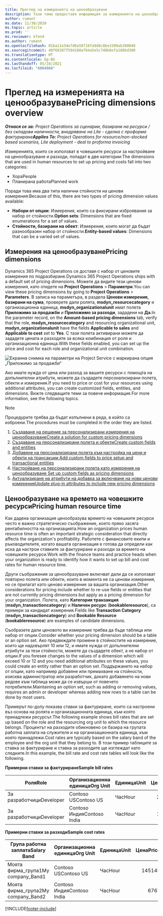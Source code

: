```yaml
---
title: Преглед на измеренията на ценообразуване
description: Тази тема предоставя информация за измеренията на ценообразуването в Dynamics 365 Project Operations.
author: rumant
ms.date: 11/30/2020
ms.topic: article
ms.prod: ''
ms.reviewer: kfend
ms.author: rumant
ms.openlocfilehash: 01ba11e34e7d8a59716fa9d8c8be3389ab380048
ms.sourcegitcommit: 40f68387f594180af64a5e5c748b6efa188bd300
ms.translationtype: HT
ms.contentlocale: bg-BG
ms.lasthandoff: 05/10/2021
ms.locfileid: "6004968"
---
```

# <a name="pricing-dimensions-overview"></a><span data-ttu-id="3e4d4-103">Преглед на измеренията на ценообразуване</span><span class="sxs-lookup"><span data-stu-id="3e4d4-103">Pricing dimensions overview</span></span>

<span data-ttu-id="3e4d4-104">_**Отнася се за:** Project Operations за сценарии, базирани на ресурси / без складови наличности, внедряване на Lite - сделка с проформа фактуриране_</span><span class="sxs-lookup"><span data-stu-id="3e4d4-104">_**Applies To:** Project Operations for resource/non-stocked based scenarios, Lite deployment - deal to proforma invoicing_</span></span>

<span data-ttu-id="3e4d4-105">Измеренията, които се използват в човешките ресурси за настройване на ценообразуване и разходи, попадат в две категории:</span><span class="sxs-lookup"><span data-stu-id="3e4d4-105">The dimensions that are used in human resources to set up pricing and costs fall into two categories:</span></span>

- <span data-ttu-id="3e4d4-106">Хора</span><span class="sxs-lookup"><span data-stu-id="3e4d4-106">People</span></span>
- <span data-ttu-id="3e4d4-107">Планирана работа</span><span class="sxs-lookup"><span data-stu-id="3e4d4-107">Planned work</span></span>

<span data-ttu-id="3e4d4-108">Поради това има два типа налични стойности на ценови измерения:</span><span class="sxs-lookup"><span data-stu-id="3e4d4-108">Because of this, there are two types of pricing dimension values available:</span></span>

- <span data-ttu-id="3e4d4-109">**Набори от опции**: Измерения, които са фиксирани изброявания за набор от стойности.</span><span class="sxs-lookup"><span data-stu-id="3e4d4-109">**Option sets**: Dimensions that are fixed enumerations for a set of values.</span></span>
- <span data-ttu-id="3e4d4-110">**Стойности, базирани на обект**: Измерения, които могат да бъдат разнообразен набор от стойности.</span><span class="sxs-lookup"><span data-stu-id="3e4d4-110">**Entity-based values**: Dimensions that can be a varied set of values.</span></span>

## <a name="pricing-dimensions"></a><span data-ttu-id="3e4d4-111">Измерения на ценообразуване</span><span class="sxs-lookup"><span data-stu-id="3e4d4-111">Pricing dimensions</span></span>

<span data-ttu-id="3e4d4-112">Dynamics 365 Project Operations се доставя с набор от ценовите измерения по подразбиране.</span><span class="sxs-lookup"><span data-stu-id="3e4d4-112">Dynamics 365 Project Operations ships with a default set of pricing dimensions.</span></span> <span data-ttu-id="3e4d4-113">Можете да видите тези ценови измерения, като отидете на **Project Operations** > **Параметри**.</span><span class="sxs-lookup"><span data-stu-id="3e4d4-113">You can view these pricing dimensions by going to **Project Operations** > **Parameters**.</span></span> <span data-ttu-id="3e4d4-114">В записа на параметъра, в раздела **Ценови измерения, базирани на сума**, проверете дали ролята, **msdyn_resourcecategory** и организационна единица, **msdyn_organizationalunit** имат полета **Приложимо за продажби** и **Приложимо за разходи**, зададени на **Да**.</span><span class="sxs-lookup"><span data-stu-id="3e4d4-114">In the parameter record, on the **Amount-based pricing dimensions** tab, verify that the role, **msdyn_resourcecategory** and resourcing organizational unit, **msdyn_organizationalunit** have the fields **Applicable to sales** and **Applicable to cost** set to **Yes**.</span></span> <span data-ttu-id="3e4d4-115">С тази полета активирани можете да зададете цената и разходите за всяка комбинация от роля и организационна единица.</span><span class="sxs-lookup"><span data-stu-id="3e4d4-115">With these fields enabled, you can set up the price and cost for each role and organizational unit combination.</span></span>

![Екранна снимка на параметри на Project Service с маркирана опция „Приложимо за продажби“](media/PS-OOB-parameters.png)

<span data-ttu-id="3e4d4-117">Ако имате нужда от цена или разход за вашите ресурси с помощта на допълнителни атрибути, можете да създадете персонализирани полета, обекти и измерения.</span><span class="sxs-lookup"><span data-stu-id="3e4d4-117">If you need to price or cost for your resources using additional attributes, you can create customized fields, entities, and dimensions.</span></span> <span data-ttu-id="3e4d4-118">Вижте следващите теми за повече информация.</span><span class="sxs-lookup"><span data-stu-id="3e4d4-118">For more information, see the following topics.</span></span> 
  
  > [!NOTE]
  > <span data-ttu-id="3e4d4-119">Процедурите трябва да бъдат изпълнени в реда, в който са изброени.</span><span class="sxs-lookup"><span data-stu-id="3e4d4-119">The procedures must be completed in the order they are listed.</span></span>

1. [<span data-ttu-id="3e4d4-120">Създаване на решение за персонализирани измерения на ценообразуване</span><span class="sxs-lookup"><span data-stu-id="3e4d4-120">Create a solution for custom pricing dimensions</span></span>](../sales/create-solution-custompd.md)
2. [<span data-ttu-id="3e4d4-121">Създаване на персонализирани полета и обекти</span><span class="sxs-lookup"><span data-stu-id="3e4d4-121">Create custom fields and entities</span></span>](create-custom-fields-entities-pricing-dimensions.md)
3. [<span data-ttu-id="3e4d4-122">Добавяне на персонализирани полета към настройка на цени и обекти на трансакции </span><span class="sxs-lookup"><span data-stu-id="3e4d4-122">Add custom fields to price setup and transactional entities</span></span>](add-custom-fields-price-setup-transactional-entities.md)
4. [<span data-ttu-id="3e4d4-123">Настройване на персонализирани полета като измерения на ценообразуване </span><span class="sxs-lookup"><span data-stu-id="3e4d4-123">Set up custom fields as pricing dimensions</span></span>](set-up-custom-fields-pricing-dimensions.md)
5. [<span data-ttu-id="3e4d4-124">Актуализиране на атрибути на добавка за включване на нови ценови измерения</span><span class="sxs-lookup"><span data-stu-id="3e4d4-124">Update plug-in attributes to include new pricing dimensions</span></span>](update-plugin-attributes-pd.md)


## <a name="pricing-human-resource-time"></a><span data-ttu-id="3e4d4-125">Ценообразуване на времето на човешките ресурси</span><span class="sxs-lookup"><span data-stu-id="3e4d4-125">Pricing human resource time</span></span>
<span data-ttu-id="3e4d4-126">Как дадена организация ценообразува времето на човешките ресурси често е важно стратегическо съображение, което пряко засяга рентабилността на организацията.</span><span class="sxs-lookup"><span data-stu-id="3e4d4-126">How an organization prices human resource time is often an important strategic consideration that directly affects the organization's profitability.</span></span> <span data-ttu-id="3e4d4-127">Работете с финансовите екипи и ръководителите, когато вашата организация е готова да определи как иска да настрои ставките за фактуриране и разходи за времето на човешките ресурси.</span><span class="sxs-lookup"><span data-stu-id="3e4d4-127">Work with the finance teams and practice heads when your organization is ready to identify how it wants to set up bill and cost rates for human resource time.</span></span>

<span data-ttu-id="3e4d4-128">Други съображения за ценообразуване включват дали да се използват повторно полета или обекти, които в момента не са ценови измерения, но се прилагат като ценово измерение за вашата организация.</span><span class="sxs-lookup"><span data-stu-id="3e4d4-128">Other considerations for pricing include whether to re-use fields or entities that are not currently pricing dimensions but apply as a pricing dimension for your organization.</span></span> <span data-ttu-id="3e4d4-129">Полета, като **Категория транзакция** (**msdyn_transactioncategory**) и **Наличен ресурс** (**bookableresource**), са примери за кандидат измерения.</span><span class="sxs-lookup"><span data-stu-id="3e4d4-129">Fields like **Transaction Category** (**msdyn_transactioncategory**) and **Bookable Resource** (**bookableresource**) are examples of candidate dimensions.</span></span> 

<span data-ttu-id="3e4d4-130">Съобразете дали ценовото ви измерение трябва да бъде таблица или набор от опции.</span><span class="sxs-lookup"><span data-stu-id="3e4d4-130">Consider whether your pricing dimension should be a table or an option set.</span></span> <span data-ttu-id="3e4d4-131">Ако предвиждате промени в стойностите на измерение, които ще надхвърлят 10 или 12, и имате нужда от допълнителни атрибути за тези стойности, можете да създадете обект, а не набор от опции.</span><span class="sxs-lookup"><span data-stu-id="3e4d4-131">If you foresee changes to the values of a dimension which will exceed 10 or 12 and you need additional attributes on these values, you could create an entity rather than an option set.</span></span> <span data-ttu-id="3e4d4-132">Поддържането на набор от опции, като например добавяне или премахване на стойности, изисква администратор или разработчик, докато добавянето на нови редове към таблица може да се извърши от повечето потребители.</span><span class="sxs-lookup"><span data-stu-id="3e4d4-132">Maintaining an option set, such as adding or removing values, requires an admin or developer whereas adding new rows to a table can be done by most users.</span></span>

<span data-ttu-id="3e4d4-133">Примерът по-долу показва ставки за фактуриране, които са настроени въз основа на ролята и организационната единица, към която принадлежи ресурсът.</span><span class="sxs-lookup"><span data-stu-id="3e4d4-133">The following example shows bill rates that are set up based on the role and the resourcing org unit to which the resource belongs.</span></span> <span data-ttu-id="3e4d4-134">Процентът на разходите обикновено се базира на групата работна заплата на служителя и на организационната единица, към която принадлежи.</span><span class="sxs-lookup"><span data-stu-id="3e4d4-134">Cost rates are typically based on the salary band of the employee and the org unit that they belong to.</span></span> <span data-ttu-id="3e4d4-135">В този пример таблиците за ставка за фактуриране и ставка за разходите ще изглеждат като следните.</span><span class="sxs-lookup"><span data-stu-id="3e4d4-135">In this example, the bill rate and cost rate tables will look like the following.</span></span>

<span data-ttu-id="3e4d4-136">**Примерни ставки за фактуриране**</span><span class="sxs-lookup"><span data-stu-id="3e4d4-136">**Sample bill rates**</span></span>

| <span data-ttu-id="3e4d4-137">Роля</span><span class="sxs-lookup"><span data-stu-id="3e4d4-137">Role</span></span>        | <span data-ttu-id="3e4d4-138">Организационна единица</span><span class="sxs-lookup"><span data-stu-id="3e4d4-138">Org Unit</span></span>    |<span data-ttu-id="3e4d4-139">Единица</span><span class="sxs-lookup"><span data-stu-id="3e4d4-139">Unit</span></span>      |<span data-ttu-id="3e4d4-140">Цена</span><span class="sxs-lookup"><span data-stu-id="3e4d4-140">Price</span></span>      |<span data-ttu-id="3e4d4-141">Валута</span><span class="sxs-lookup"><span data-stu-id="3e4d4-141">Currency</span></span>  |
| ------------|-------------|----------|----------:|----------|
| <span data-ttu-id="3e4d4-142">За разработчици</span><span class="sxs-lookup"><span data-stu-id="3e4d4-142">Developer</span></span>   | <span data-ttu-id="3e4d4-143">Contoso US</span><span class="sxs-lookup"><span data-stu-id="3e4d4-143">Contoso US</span></span>  |<span data-ttu-id="3e4d4-144">Час</span><span class="sxs-lookup"><span data-stu-id="3e4d4-144">Hour</span></span> | <span data-ttu-id="3e4d4-145">200</span><span class="sxs-lookup"><span data-stu-id="3e4d4-145">200</span></span>|<span data-ttu-id="3e4d4-146">USD</span><span class="sxs-lookup"><span data-stu-id="3e4d4-146">USD</span></span>     |
| <span data-ttu-id="3e4d4-147">За разработчици</span><span class="sxs-lookup"><span data-stu-id="3e4d4-147">Developer</span></span>   | <span data-ttu-id="3e4d4-148">Contoso Индия</span><span class="sxs-lookup"><span data-stu-id="3e4d4-148">Contoso India</span></span> |<span data-ttu-id="3e4d4-149">Час</span><span class="sxs-lookup"><span data-stu-id="3e4d4-149">Hour</span></span>|   <span data-ttu-id="3e4d4-150">112</span><span class="sxs-lookup"><span data-stu-id="3e4d4-150">112</span></span>|<span data-ttu-id="3e4d4-151">USD</span><span class="sxs-lookup"><span data-stu-id="3e4d4-151">USD</span></span>     |


<span data-ttu-id="3e4d4-152">**Примерни ставки за разходи**</span><span class="sxs-lookup"><span data-stu-id="3e4d4-152">**Sample cost rates**</span></span>

| <span data-ttu-id="3e4d4-153">Група работна заплата</span><span class="sxs-lookup"><span data-stu-id="3e4d4-153">Salary Band</span></span>     | <span data-ttu-id="3e4d4-154">Организационна единица</span><span class="sxs-lookup"><span data-stu-id="3e4d4-154">Org Unit</span></span>    |<span data-ttu-id="3e4d4-155">Единица</span><span class="sxs-lookup"><span data-stu-id="3e4d4-155">Unit</span></span>      |<span data-ttu-id="3e4d4-156">Цена</span><span class="sxs-lookup"><span data-stu-id="3e4d4-156">Price</span></span>      |<span data-ttu-id="3e4d4-157">Валута</span><span class="sxs-lookup"><span data-stu-id="3e4d4-157">Currency</span></span>  |
| ----------------|-------------|----------|----------:|----------|
| <span data-ttu-id="3e4d4-158">Моята фирма_група1</span><span class="sxs-lookup"><span data-stu-id="3e4d4-158">My company_Band1</span></span> | <span data-ttu-id="3e4d4-159">Contoso US</span><span class="sxs-lookup"><span data-stu-id="3e4d4-159">Contoso US</span></span>  |<span data-ttu-id="3e4d4-160">Час</span><span class="sxs-lookup"><span data-stu-id="3e4d4-160">Hour</span></span> | <span data-ttu-id="3e4d4-161">145</span><span class="sxs-lookup"><span data-stu-id="3e4d4-161">145</span></span>|<span data-ttu-id="3e4d4-162">USD</span><span class="sxs-lookup"><span data-stu-id="3e4d4-162">USD</span></span>     |
| <span data-ttu-id="3e4d4-163">Моята фирма_група2</span><span class="sxs-lookup"><span data-stu-id="3e4d4-163">My company_Band2</span></span> | <span data-ttu-id="3e4d4-164">Contoso Индия</span><span class="sxs-lookup"><span data-stu-id="3e4d4-164">Contoso India</span></span> |<span data-ttu-id="3e4d4-165">Час</span><span class="sxs-lookup"><span data-stu-id="3e4d4-165">Hour</span></span>|   <span data-ttu-id="3e4d4-166">67</span><span class="sxs-lookup"><span data-stu-id="3e4d4-166">67</span></span>|<span data-ttu-id="3e4d4-167">USD</span><span class="sxs-lookup"><span data-stu-id="3e4d4-167">USD</span></span>     |


[!INCLUDE[footer-include](../includes/footer-banner.md)]